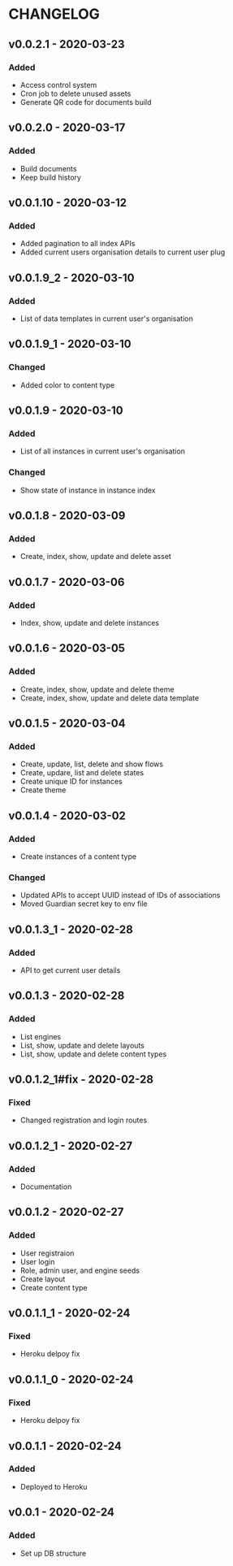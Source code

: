 # CHANGELOG

## v0.0.2.1 - 2020-03-23

### Added

- Access control system
- Cron job to delete unused assets
- Generate QR code for documents build

## v0.0.2.0 - 2020-03-17

### Added

- Build documents
- Keep build history

## v0.0.1.10 - 2020-03-12

### Added

- Added pagination to all index APIs
- Added current users organisation details to current user plug

## v0.0.1.9_2 - 2020-03-10

### Added

- List of data templates in current user's organisation

## v0.0.1.9_1 - 2020-03-10

### Changed

- Added color to content type

## v0.0.1.9 - 2020-03-10

### Added

- List of all instances in current user's organisation

### Changed

- Show state of instance in instance index

## v0.0.1.8 - 2020-03-09

### Added

- Create, index, show, update and delete asset

## v0.0.1.7 - 2020-03-06

### Added

- Index, show, update and delete instances

## v0.0.1.6 - 2020-03-05

### Added

- Create, index, show, update and delete theme
- Create, index, show, update and delete data template

## v0.0.1.5 - 2020-03-04

### Added

- Create, update, list, delete and show flows
- Create, updare, list and delete states
- Create unique ID for instances
- Create theme

## v0.0.1.4 - 2020-03-02

### Added

- Create instances of a content type

### Changed

- Updated APIs to accept UUID instead of IDs of associations
- Moved Guardian secret key to env file

## v0.0.1.3_1 - 2020-02-28

### Added

- API to get current user details

## v0.0.1.3 - 2020-02-28

### Added

- List engines
- List, show, update and delete layouts
- List, show, update and delete content types

## v0.0.1.2_1#fix - 2020-02-28

### Fixed

- Changed registration and login routes

## v0.0.1.2_1 - 2020-02-27

### Added

- Documentation

## v0.0.1.2 - 2020-02-27

### Added

- User registraion
- User login
- Role, admin user, and engine seeds
- Create layout
- Create content type

## v0.0.1.1_1 - 2020-02-24

### Fixed

- Heroku delpoy fix

## v0.0.1.1_0 - 2020-02-24

### Fixed

- Heroku delpoy fix

## v0.0.1.1 - 2020-02-24

### Added

- Deployed to Heroku

## v0.0.1 - 2020-02-24

### Added

- Set up DB structure
